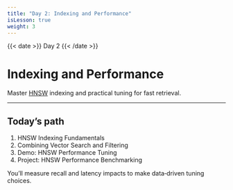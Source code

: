 ```yaml
---
title: "Day 2: Indexing and Performance"
isLesson: true
weight: 3
---
```


{{< date >}} Day 2 {{< /date >}}

# Indexing and Performance

Master [HNSW](https://qdrant.tech/articles/filtrable-hnsw/) indexing and practical tuning for fast retrieval.

---

## Today’s path

1. HNSW Indexing Fundamentals
2. Combining Vector Search and Filtering
3. Demo: HNSW Performance Tuning
4. Project: HNSW Performance Benchmarking

You’ll measure recall and latency impacts to make data‑driven tuning choices.

